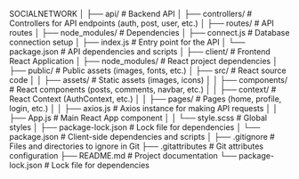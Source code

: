 SOCIALNETWORK
│
├── api/ # Backend API
│ ├── controllers/ # Controllers for API endpoints (auth, post, user, etc.)
│ ├── routes/ # API routes
│ ├── node_modules/ # Dependencies
│ ├── connect.js # Database connection setup
│ ├── index.js # Entry point for the API
│ └── package.json # API dependencies and scripts
│
├── client/ # Frontend React Application
│ ├── node_modules/ # React project dependencies
│ ├── public/ # Public assets (images, fonts, etc.)
│ ├── src/ # React source code
│ │ ├── assets/ # Static assets (images, icons)
│ │ ├── components/ # React components (posts, comments, navbar, etc.)
│ │ ├── context/ # React Context (AuthContext, etc.)
│ │ ├── pages/ # Pages (home, profile, login, etc.)
│ │ ├── axios.js # Axios instance for making API requests
│ │ ├── App.js # Main React App component
│ │ └── style.scss # Global styles
│ ├── package-lock.json # Lock file for dependencies
│ └── package.json # Client-side dependencies and scripts
│
├── .gitignore # Files and directories to ignore in Git
├── .gitattributes # Git attributes configuration
├── README.md # Project documentation
└── package-lock.json # Lock file for dependencies
